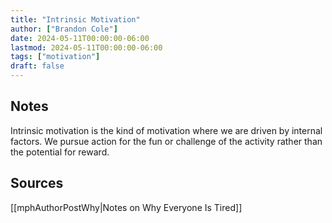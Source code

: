 ```yaml
---
title: "Intrinsic Motivation"
author: ["Brandon Cole"]
date: 2024-05-11T00:00:00-06:00
lastmod: 2024-05-11T00:00:00-06:00
tags: ["motivation"]
draft: false
---
```


## Notes

Intrinsic motivation is the kind of motivation where we are driven by internal factors. We pursue action for the fun or challenge of the activity rather than the potential for reward.


## Sources

[[mphAuthorPostWhy|Notes on Why Everyone Is Tired]]

